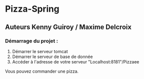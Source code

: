 # Pizza-Spring
## Auteurs Kenny Guiroy /  Maxime Delcroix

### Démarrage du projet :
1. Démarrer le serveur tomcat
2. Démarrer le serveur de base de donnée
3. Accéder à l'adresse de votre serveur "Localhost:8181"/Pizzaee

Vous pouvez commander une pizza.
